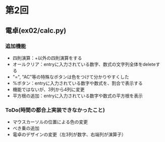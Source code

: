 # 第2回
## 電卓(ex02/calc.py)
### 追加機能
* 四則演算：+以外の四則演算をする
* オールクリア：entryに入力されている数字、数式の文字列全体をdeleteする
* "=", "AC"等の特殊なボタンは色をつけて分かりやすくした
* %ボタン：entryに入力されている数字や数式を、割合で表示する
* 機能ではないが、3列から4列に変更
* 平方根の追加：entryに入力されている数字や数式の平方根を表示

### ToDo(時間の都合上実装できなかったこと)
* マウスカーソルの位置による色の変更
* べき乗の追加
* 電卓のデザインの変更（左3列が数字、右端列が演算子）